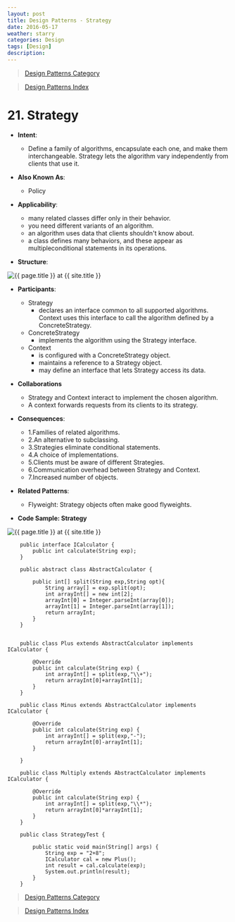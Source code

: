 ```yaml
---
layout: post
title: Design Patterns - Strategy
date: 2016-05-17
weather: starry
categories: Design 
tags: [Design]
description: 
---
```


> [Design Patterns Category](http://raysxysun.github.io/categories/#Design)

> [Design Patterns Index](http://raysxysun.github.io/design/2016/04/18/DesignPatterns/)

# 21. Strategy

- **Intent**: 
	- Define a family of algorithms, encapsulate each one, and make them interchangeable. Strategy lets the algorithm vary independently from clients that use it.

- **Also Known As**:
    - Policy

- **Applicability**:
    - many related classes differ only in their behavior.
    - you need different variants of an algorithm.
    - an algorithm uses data that clients shouldn't know about.
    - a class defines many behaviors, and these appear as multipleconditional statements in its operations.
- **Structure**:	

<img src="{{ site.url }}/assets/img/2016-04-18-DesignPatterns/Strategy.png" alt="{{ page.title }} at {{ site.title }}">


- **Participants**:
	- Strategy
	   - declares an interface common to all supported algorithms. Context uses this interface to call the algorithm defined by a ConcreteStrategy.
    - ConcreteStrategy
        - implements the algorithm using the Strategy interface.
    - Context
        - is configured with a ConcreteStrategy object.
        - maintains a reference to a Strategy object.
        - may define an interface that lets Strategy access its data.

- **Collaborations**
    - Strategy and Context interact to implement the chosen algorithm.
    - A context forwards requests from its clients to its strategy.

- **Consequences**:
	- 1.Families of related algorithms.
	- 2.An alternative to subclassing.
	- 3.Strategies eliminate conditional statements.
	- 4.A choice of implementations.
	- 5.Clients must be aware of different Strategies.
	- 6.Communication overhead between Strategy and Context.
	- 7.Increased number of objects.

- **Related Patterns**:
	- Flyweight: Strategy objects often make good flyweights.
- **Code Sample: Strategy**

<img src="{{ site.url }}/assets/img/2016-04-18-DesignPatterns/StrategySample.png" alt="{{ page.title }} at {{ site.title }}">	

        public interface ICalculator {  
            public int calculate(String exp);  
        }  
        
        public abstract class AbstractCalculator {  
              
            public int[] split(String exp,String opt){  
                String array[] = exp.split(opt);  
                int arrayInt[] = new int[2];  
                arrayInt[0] = Integer.parseInt(array[0]);  
                arrayInt[1] = Integer.parseInt(array[1]);  
                return arrayInt;  
            }  
        }  
        
        
        public class Plus extends AbstractCalculator implements ICalculator {  
          
            @Override  
            public int calculate(String exp) {  
                int arrayInt[] = split(exp,"\\+");  
                return arrayInt[0]+arrayInt[1];  
            }  
        }  
        
        public class Minus extends AbstractCalculator implements ICalculator {  
          
            @Override  
            public int calculate(String exp) {  
                int arrayInt[] = split(exp,"-");  
                return arrayInt[0]-arrayInt[1];  
            }  
          
        }  
        
        public class Multiply extends AbstractCalculator implements ICalculator {  
          
            @Override  
            public int calculate(String exp) {  
                int arrayInt[] = split(exp,"\\*");  
                return arrayInt[0]*arrayInt[1];  
            }  
        }  
        
        public class StrategyTest {  
          
            public static void main(String[] args) {  
                String exp = "2+8";  
                ICalculator cal = new Plus();  
                int result = cal.calculate(exp);  
                System.out.println(result);  
            }  
        }  


> [Design Patterns Category](http://raysxysun.github.io/categories/#Design)

> [Design Patterns Index](http://raysxysun.github.io/design/2016/04/18/DesignPatterns/)

